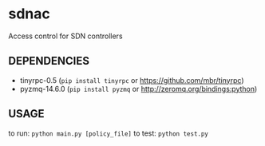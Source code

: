 # sdnac
Access control for SDN controllers


## DEPENDENCIES
- tinyrpc-0.5 (`pip install tinyrpc` or https://github.com/mbr/tinyrpc)
- pyzmq-14.6.0 (`pip install pyzmq` or http://zeromq.org/bindings:python)

## USAGE
to run: `python main.py [policy_file]`
to test: `python test.py`

